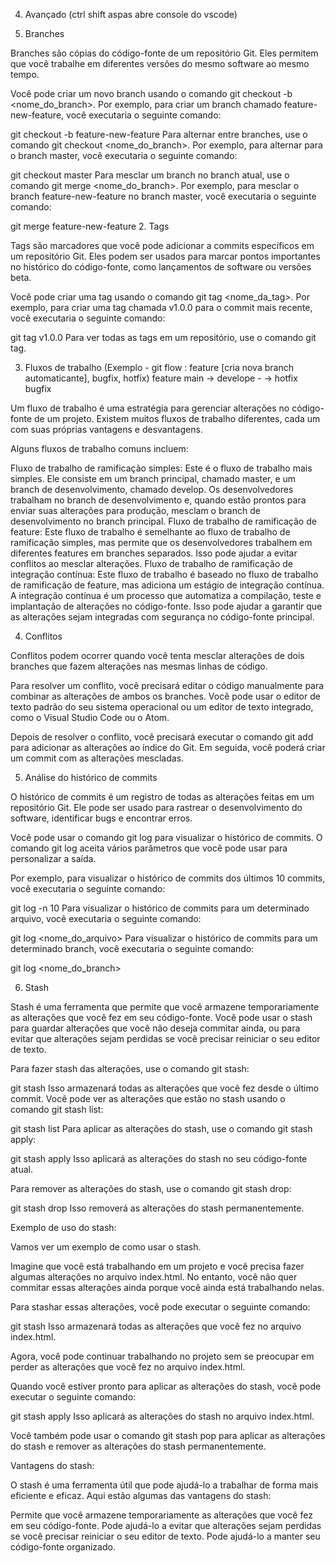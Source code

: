 
4. Avançado (ctrl shift aspas abre console do vscode)

1. Branches

Branches são cópias do código-fonte de um repositório Git. Eles permitem que você trabalhe em diferentes versões do mesmo software ao mesmo tempo.

Você pode criar um novo branch usando o comando git checkout -b <nome_do_branch>. Por exemplo, para criar um branch chamado feature-new-feature, você executaria o seguinte comando:

git checkout -b feature-new-feature
Para alternar entre branches, use o comando git checkout <nome_do_branch>. Por exemplo, para alternar para o branch master, você executaria o seguinte comando:

git checkout master
Para mesclar um branch no branch atual, use o comando git merge <nome_do_branch>. Por exemplo, para mesclar o branch feature-new-feature no branch master, você executaria o seguinte comando:

git merge feature-new-feature
2. Tags

Tags são marcadores que você pode adicionar a commits específicos em um repositório Git. Eles podem ser usados para marcar pontos importantes no histórico do código-fonte, como lançamentos de software ou versões beta.

Você pode criar uma tag usando o comando git tag <nome_da_tag>. Por exemplo, para criar uma tag chamada v1.0.0 para o commit mais recente, você executaria o seguinte comando:

git tag v1.0.0
Para ver todas as tags em um repositório, use o comando git tag.

3. Fluxos de trabalho (Exemplo - git flow : feature [cria nova branch automaticante], bugfix, hotfix)
                    feature
main ->     develope - 
  -> hotfix           bugfix



Um fluxo de trabalho é uma estratégia para gerenciar alterações no código-fonte de um projeto. Existem muitos fluxos de trabalho diferentes, cada um com suas próprias vantagens e desvantagens.

Alguns fluxos de trabalho comuns incluem:

Fluxo de trabalho de ramificação simples: Este é o fluxo de trabalho mais simples. Ele consiste em um branch principal, chamado master, e um branch de desenvolvimento, chamado develop. Os desenvolvedores trabalham no branch de desenvolvimento e, quando estão prontos para enviar suas alterações para produção, mesclam o branch de desenvolvimento no branch principal.
Fluxo de trabalho de ramificação de feature: Este fluxo de trabalho é semelhante ao fluxo de trabalho de ramificação simples, mas permite que os desenvolvedores trabalhem em diferentes features em branches separados. Isso pode ajudar a evitar conflitos ao mesclar alterações.
Fluxo de trabalho de ramificação de integração contínua: Este fluxo de trabalho é baseado no fluxo de trabalho de ramificação de feature, mas adiciona um estágio de integração contínua. A integração contínua é um processo que automatiza a compilação, teste e implantação de alterações no código-fonte. Isso pode ajudar a garantir que as alterações sejam integradas com segurança no código-fonte principal.

4. Conflitos

Conflitos podem ocorrer quando você tenta mesclar alterações de dois branches que fazem alterações nas mesmas linhas de código.

Para resolver um conflito, você precisará editar o código manualmente para combinar as alterações de ambos os branches. Você pode usar o editor de texto padrão do seu sistema operacional ou um editor de texto integrado, como o Visual Studio Code ou o Atom.

Depois de resolver o conflito, você precisará executar o comando git add para adicionar as alterações ao índice do Git. Em seguida, você poderá criar um commit com as alterações mescladas.

5. Análise do histórico de commits

O histórico de commits é um registro de todas as alterações feitas em um repositório Git. Ele pode ser usado para rastrear o desenvolvimento do software, identificar bugs e encontrar erros.

Você pode usar o comando git log para visualizar o histórico de commits. O comando git log aceita vários parâmetros que você pode usar para personalizar a saída.

Por exemplo, para visualizar o histórico de commits dos últimos 10 commits, você executaria o seguinte comando:

git log -n 10
Para visualizar o histórico de commits para um determinado arquivo, você executaria o seguinte comando:

git log <nome_do_arquivo>
Para visualizar o histórico de commits para um determinado branch, você executaria o seguinte comando:

git log <nome_do_branch>

6. Stash

Stash é uma ferramenta que permite que você armazene temporariamente as alterações que você fez em seu código-fonte. Você pode usar o stash para guardar alterações que você não deseja commitar ainda, ou para evitar que alterações sejam perdidas se você precisar reiniciar o seu editor de texto.

Para fazer stash das alterações, use o comando git stash:

git stash
Isso armazenará todas as alterações que você fez desde o último commit. Você pode ver as alterações que estão no stash usando o comando git stash list:

git stash list
Para aplicar as alterações do stash, use o comando git stash apply:

git stash apply
Isso aplicará as alterações do stash no seu código-fonte atual.

Para remover as alterações do stash, use o comando git stash drop:

git stash drop
Isso removerá as alterações do stash permanentemente.

Exemplo de uso do stash:

Vamos ver um exemplo de como usar o stash.

Imagine que você está trabalhando em um projeto e você precisa fazer algumas alterações no arquivo index.html. No entanto, você não quer commitar essas alterações ainda porque você ainda está trabalhando nelas.

Para stashar essas alterações, você pode executar o seguinte comando:

git stash
Isso armazenará todas as alterações que você fez no arquivo index.html.

Agora, você pode continuar trabalhando no projeto sem se preocupar em perder as alterações que você fez no arquivo index.html.

Quando você estiver pronto para aplicar as alterações do stash, você pode executar o seguinte comando:

git stash apply
Isso aplicará as alterações do stash no arquivo index.html.

Você também pode usar o comando git stash pop para aplicar as alterações do stash e remover as alterações do stash permanentemente.

Vantagens do stash:

O stash é uma ferramenta útil que pode ajudá-lo a trabalhar de forma mais eficiente e eficaz. Aqui estão algumas das vantagens do stash:

Permite que você armazene temporariamente as alterações que você fez em seu código-fonte.
Pode ajudá-lo a evitar que alterações sejam perdidas se você precisar reiniciar o seu editor de texto.
Pode ajudá-lo a manter seu código-fonte organizado.